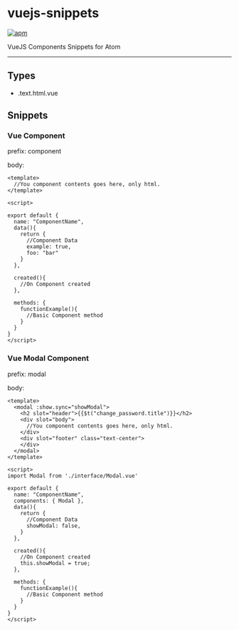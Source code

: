 # vuejs-snippets

[![apm](https://img.shields.io/apm/dm/vim-mode.svg)](https://atom.io/packages/vuejs-snippets)

VueJS Components Snippets for Atom

---

## Types

- .text.html.vue

## Snippets

### Vue Component

prefix: component

body:
  ```
  <template>
    //You component contents goes here, only html.
  </template>

  <script>

  export default {
    name: "ComponentName",
    data(){
      return {
        //Component Data
        example: true,
        foo: "bar"
      }
    },

    created(){
      //On Component created
    },

    methods: {
      functionExample(){
        //Basic Component method
      }
    }
  }
  </script>
  ```

### Vue Modal Component

  prefix: modal

  body:

    <template>
      <modal :show.sync="showModal">
        <h2 slot="header">{{$t("change_password.title")}}</h2>
        <div slot="body">
          //You component contents goes here, only html.
        </div>
        <div slot="footer" class="text-center">
        </div>
      </modal>
    </template>

    <script>
    import Modal from './interface/Modal.vue'

    export default {
      name: "ComponentName",
      components: { Modal },
      data(){
        return {
          //Component Data
          showModal: false,
        }
      },

      created(){
        //On Component created
        this.showModal = true;
      },

      methods: {
        functionExample(){
          //Basic Component method
        }
      }
    }
    </script>
